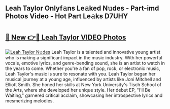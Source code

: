 ## Leah Taylor Onlyf𝚊ns Le𝚊ked N𝚞des - Part-imd Photos Video - Hot Part Le𝚊ks D7UHY

# <h2><a href="http://ac12212.deff.icu/?id=Leah+Taylor">🔗 New 👉🔴 Leah Taylor VIDEO Photos</a></h2>

[![Leah Taylor N𝚞des](https://i.imgur.com/rIISA9y.gif)](http://ac12212.deff.icu/?id=Leah+Taylor)
Leah Taylor is a talented and innovative young artist who is making a significant impact in the music industry. With her powerful vocals, emotive lyrics, and genre-bending sound, she is an artist to watch in the years to come. Whether you're a fan of pop, rock, or electronic music, Leah Taylor's music is sure to resonate with you. Leah Taylor began her musical journey at a young age, influenced by artists like Joni Mitchell and Elliott Smith. She honed her skills at New York University's Tisch School of the Arts, where she developed her unique style. Her debut EP, "I'll Be Waiting," garnered critical acclaim, showcasing her introspective lyrics and mesmerizing melodies.
